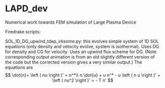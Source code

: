 # LAPD_dev
Numerical work towards FEM simulation of Large Plasma Device

Firedrake scripts:

SOL_1D_DG_upwind_tdep_irksome.py: this evolves simple system of 1D SOL equations (only density and velocity evolve, system is isothermal).  Uses DG for density and CG for velocity.  Uses an upwind flux scheme for DG.  (Note corresponding output animation is from an old slightly different version of the code but the corrected version gives a very similar output.)  The equations are
$$
\dot{n}+ \left ( nu \right )' = n^*\\
n \dot{u} + u n^* - u \left ( n u \right )' + \left ( nu^2 \right )' = - T n'
$$
